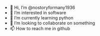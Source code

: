 - 👋 Hi, I’m @nostoryformany1936
- 👀 I’m interested in software
- 🌱 I’m currently learning python
- 💞️ I’m looking to collaborate on something 
- 📫 How to reach me in github

<!---
nostoryformany1936/nostoryformany1936 is a ✨ special ✨ repository because its `README.md` (this file) appears on your GitHub profile.
You can click the Preview link to take a look at your changes.
--->
